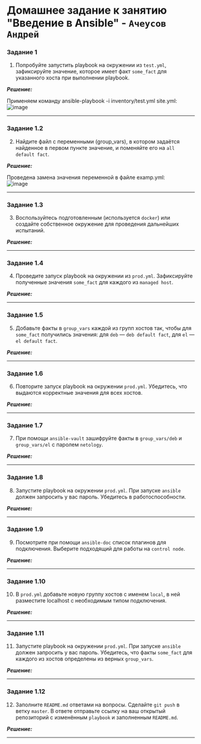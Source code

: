 # Домашнее задание к занятию  "Введение в Ansible" - `Ачеусов Андрей`

### Задание 1

1. Попробуйте запустить playbook на окружении из `test.yml`, зафиксируйте значение, которое имеет факт `some_fact` для указанного хоста при выполнении playbook.

***Решение:***  

Применяем команду ansible-playbook -i inventory/test.yml site.yml:  
![image](https://github.com/AndrewAche/HW_ALL/assets/121398221/07765706-78d3-4810-b149-3e3061382a4a)


---

### Задание 1.2

2. Найдите файл с переменными (group_vars), в котором задаётся найденное в первом пункте значение, и поменяйте его на `all default fact`.

***Решение:***  

Проведена замена значения переменной в файле examp.yml:  
![image](https://github.com/AndrewAche/HW_ALL/assets/121398221/d295a104-375e-4a6b-9466-bbf51a8e5561)


---

### Задание 1.3

3. Воспользуйтесь подготовленным (используется `docker`) или создайте собственное окружение для проведения дальнейших испытаний.

***Решение:***  



---

### Задание 1.4

4. Проведите запуск playbook на окружении из `prod.yml`. Зафиксируйте полученные значения `some_fact` для каждого из `managed host`.

***Решение:***  



---

### Задание 1.5

5. Добавьте факты в `group_vars` каждой из групп хостов так, чтобы для `some_fact` получились значения: для `deb` — `deb default fact`, для `el` — `el default fact`.

***Решение:***  



---

### Задание 1.6

6.  Повторите запуск playbook на окружении `prod.yml`. Убедитесь, что выдаются корректные значения для всех хостов.

***Решение:***  



---

### Задание 1.7

7. При помощи `ansible-vault` зашифруйте факты в `group_vars/deb` и `group_vars/el` с паролем `netology`.

***Решение:***  



---

### Задание 1.8

8. Запустите playbook на окружении `prod.yml`. При запуске `ansible` должен запросить у вас пароль. Убедитесь в работоспособности.

***Решение:***  



---

### Задание 1.9

9. Посмотрите при помощи `ansible-doc` список плагинов для подключения. Выберите подходящий для работы на `control node`.

***Решение:***  



---

### Задание 1.10

10. В `prod.yml` добавьте новую группу хостов с именем  `local`, в ней разместите localhost с необходимым типом подключения.

***Решение:***  



---

### Задание 1.11

11. Запустите playbook на окружении `prod.yml`. При запуске `ansible` должен запросить у вас пароль. Убедитесь, что факты `some_fact` для каждого из хостов определены из верных `group_vars`.

***Решение:***  



---

### Задание 1.12

12. Заполните `README.md` ответами на вопросы. Сделайте `git push` в ветку `master`. В ответе отправьте ссылку на ваш открытый репозиторий с изменённым `playbook` и заполненным `README.md`.

***Решение:***  



---



